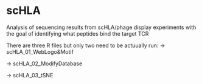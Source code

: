 # scHLA
Analysis of sequencing results from scHLA/phage display experiments with the goal of identifying what peptides bind the target TCR

There are three R files but only two need to be actuually run:
-> scHLA_01_WebLogo&Motif


-> scHLA_02_ModifyDatabase


-> scHLA_03_tSNE
